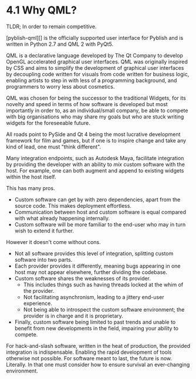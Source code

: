 
# 4.1 Why QML?

TLDR; In order to remain competitive.

[pyblish-qml][] is the officially supported user interface for Pyblish and is written in Python 2.7 and QML 2 with PyQt5.

QML is a declarative language developed by The Qt Company to develop OpenGL accelerated graphical user interfaces. QML was originally inspired by CSS and aims to simplify the development of graphical user interfaces by decoupling code written for visuals from code written for business logic, enabling artists to step in with less of a programming background, and programmers to worry less about cosmetics.

QML was chosen for being the successor to the traditional Widgets, for its novelty and speed in terms of how software is developed but most importantly in order to, as an individual/small company, be able to compete with big organisations who may share my goals but who are stuck writing widgets for the foreseeable future.

All roads point to PySide and Qt 4 being the most lucrative development framework for film and games, but if one is to inspire change and take any kind of lead, one must "think different".

Many integration endpoints, such as Autodesk Maya, facilitate integration by providing the developer with an ability to *mix* custom software with the host. For example, one can both augment and append to existing widgets within the host itself.

This has many pros.

- Custom software can get by with zero dependencies, apart from the source code. This makes deployment effortless.
- Communication between host and custom software is equal compared with what already happening internally.
- Custom software will be more familiar to the end-user who may in turn wish to extend it further.

However it doesn't come without cons.

- Not all software provides this level of integration, splitting custom software into two parts.
- Each provider provides it differently, meaning bugs appearing in one host may not appear elsewhere, further dividing the codebase.
- Custom software shares the weaknesses of its provider.
  - This includes things such as having threads locked at the whim of the provider.
  - Not facilitating asynchronism, leading to a jittery end-user experience.
  - Not being able to introspect the custom software environment; the provider is in charge and it is proprietary.
- Finally, custom software being limited to past trends and unable to benefit from new developments in the field, impairing your ability to compete.

For hack-and-slash software, written in the heat of production, the provided integration is indispensable. Enabling the rapid development of tools otherwise not possible. For software meant to last, the future is now. Literally. In that one must consider how to ensure survival an ever-changing environment.
